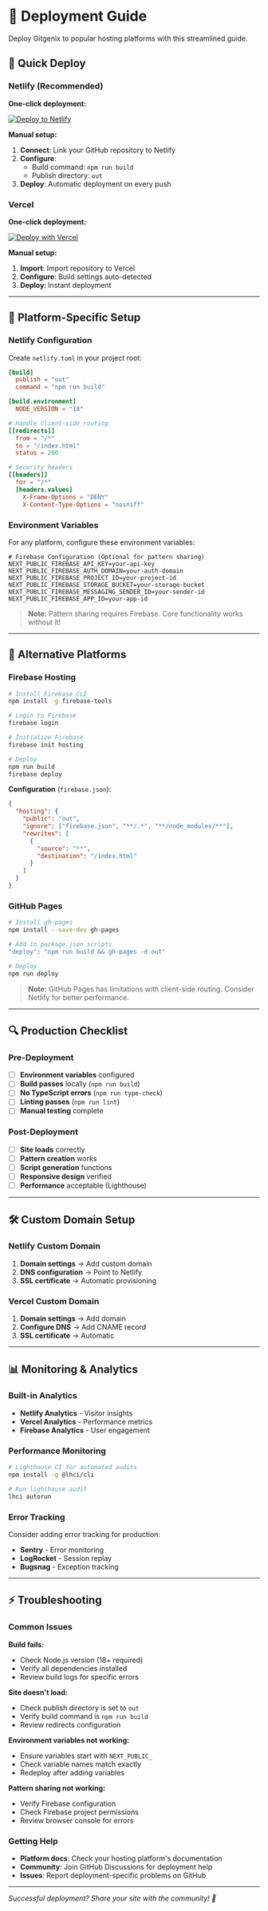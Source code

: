 # 🚀 Deployment Guide

Deploy Gitgenix to popular hosting platforms with this streamlined guide.

## 🎯 Quick Deploy

### Netlify (Recommended)

**One-click deployment:**

[![Deploy to Netlify](https://www.netlify.com/img/deploy/button.svg)](https://app.netlify.com/start/deploy?repository=https://github.com/thesujalpatel/gitgenix)

**Manual setup:**

1. **Connect**: Link your GitHub repository to Netlify
2. **Configure**:
   - Build command: `npm run build`
   - Publish directory: `out`
3. **Deploy**: Automatic deployment on every push

### Vercel

**One-click deployment:**

[![Deploy with Vercel](https://vercel.com/button)](https://vercel.com/new/clone?repository-url=https://github.com/thesujalpatel/gitgenix)

**Manual setup:**

1. **Import**: Import repository to Vercel
2. **Configure**: Build settings auto-detected
3. **Deploy**: Instant deployment

---

## 🔧 Platform-Specific Setup

### Netlify Configuration

Create `netlify.toml` in your project root:

```toml
[build]
  publish = "out"
  command = "npm run build"

[build.environment]
  NODE_VERSION = "18"

# Handle client-side routing
[[redirects]]
  from = "/*"
  to = "/index.html"
  status = 200

# Security headers
[[headers]]
  for = "/*"
  [headers.values]
    X-Frame-Options = "DENY"
    X-Content-Type-Options = "nosniff"
```

### Environment Variables

For any platform, configure these environment variables:

```env
# Firebase Configuration (Optional for pattern sharing)
NEXT_PUBLIC_FIREBASE_API_KEY=your-api-key
NEXT_PUBLIC_FIREBASE_AUTH_DOMAIN=your-auth-domain
NEXT_PUBLIC_FIREBASE_PROJECT_ID=your-project-id
NEXT_PUBLIC_FIREBASE_STORAGE_BUCKET=your-storage-bucket
NEXT_PUBLIC_FIREBASE_MESSAGING_SENDER_ID=your-sender-id
NEXT_PUBLIC_FIREBASE_APP_ID=your-app-id
```

> **Note:** Pattern sharing requires Firebase. Core functionality works without it!

---

## 🚀 Alternative Platforms

### Firebase Hosting

```bash
# Install Firebase CLI
npm install -g firebase-tools

# Login to Firebase
firebase login

# Initialize Firebase
firebase init hosting

# Deploy
npm run build
firebase deploy
```

**Configuration** (`firebase.json`):

```json
{
  "hosting": {
    "public": "out",
    "ignore": ["firebase.json", "**/.*", "**/node_modules/**"],
    "rewrites": [
      {
        "source": "**",
        "destination": "/index.html"
      }
    ]
  }
}
```

### GitHub Pages

```bash
# Install gh-pages
npm install --save-dev gh-pages

# Add to package.json scripts
"deploy": "npm run build && gh-pages -d out"

# Deploy
npm run deploy
```

> **Note:** GitHub Pages has limitations with client-side routing. Consider Netlify for better performance.

---

## 🔍 Production Checklist

### Pre-Deployment

- [ ] **Environment variables** configured
- [ ] **Build passes** locally (`npm run build`)
- [ ] **No TypeScript errors** (`npm run type-check`)
- [ ] **Linting passes** (`npm run lint`)
- [ ] **Manual testing** complete

### Post-Deployment

- [ ] **Site loads** correctly
- [ ] **Pattern creation** works
- [ ] **Script generation** functions
- [ ] **Responsive design** verified
- [ ] **Performance** acceptable (Lighthouse)

---

## 🛠️ Custom Domain Setup

### Netlify Custom Domain

1. **Domain settings** → Add custom domain
2. **DNS configuration** → Point to Netlify
3. **SSL certificate** → Automatic provisioning

### Vercel Custom Domain

1. **Domain settings** → Add domain
2. **Configure DNS** → Add CNAME record
3. **SSL certificate** → Automatic

---

## 📊 Monitoring & Analytics

### Built-in Analytics

- **Netlify Analytics** - Visitor insights
- **Vercel Analytics** - Performance metrics
- **Firebase Analytics** - User engagement

### Performance Monitoring

```bash
# Lighthouse CI for automated audits
npm install -g @lhci/cli

# Run lighthouse audit
lhci autorun
```

### Error Tracking

Consider adding error tracking for production:

- **Sentry** - Error monitoring
- **LogRocket** - Session replay
- **Bugsnag** - Exception tracking

---

## ⚡ Troubleshooting

### Common Issues

**Build fails:**

- Check Node.js version (18+ required)
- Verify all dependencies installed
- Review build logs for specific errors

**Site doesn't load:**

- Check publish directory is set to `out`
- Verify build command is `npm run build`
- Review redirects configuration

**Environment variables not working:**

- Ensure variables start with `NEXT_PUBLIC_`
- Check variable names match exactly
- Redeploy after adding variables

**Pattern sharing not working:**

- Verify Firebase configuration
- Check Firebase project permissions
- Review browser console for errors

### Getting Help

- **Platform docs**: Check your hosting platform's documentation
- **Community**: Join GitHub Discussions for deployment help
- **Issues**: Report deployment-specific problems on GitHub

---

_Successful deployment? Share your site with the community! 🎉_

